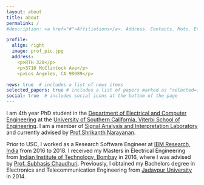 ```yaml
---
layout: about
title: about
permalink: /
#description: <a href="#">Affiliations</a>. Address. Contacts. Moto. Etc.

profile:
  align: right
  image: prof_pic.jpg
  address: 
    <p>RTH 320</p>
    <p>3710 McClintock Ave</p>
    <p>Los Angeles, CA 90089</p>

news: true  # includes a list of news items
selected_papers: true # includes a list of papers marked as "selected={true}"
social: true  # includes social icons at the bottom of the page
---
```


I am 4th year PhD student in the [Department of Electrical and Computer Engineering](https://minghsiehece.usc.edu/) at the [University of Southern California, Viterbi School of Engineering](https://viterbischool.usc.edu/). I am a member of [Signal Analysis and Interpretation Laboratory](https://sail.usc.edu/) and currently advised by [Prof.Shrikanth Narayanan](https://sail.usc.edu/people/shri.html).

Prior to USC, I worked as a Research Software Engineer at [IBM Research, India](https://research.ibm.com/labs/india/) from 2016 to 2018. I received my Masters in Electrical Engineering from [Indian Institute of Technology, Bombay](https://www.iitb.ac.in/) in 2016, where I was advised by [Prof. Subhasis Chaudhuri](https://www.ee.iitb.ac.in/~sc/). Previously, I obtained my Bachelors degree in Electronics and Telecommunication Engineering from [Jadavpur University]() in 2014. 


